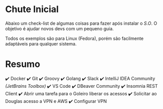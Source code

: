 # Chute Inicial

Abaixo um check-list de algumas coisas para fazer após instalar o _S.O_. O objetivo é ajudar novos devs com um pequeno guia.

Todos os exemplos são para Linux (Fedora), porém são facilmente adaptáveis para qualquer sistema.

# Resumo

:heavy_check_mark: Docker
:heavy_check_mark: Git
:heavy_check_mark: Groovy
:heavy_check_mark: Golang
:heavy_check_mark: Slack
:heavy_check_mark: IntelliJ IDEA Community _(JetBrains Toolbox)_
:heavy_check_mark: VS Code
:heavy_check_mark: DBeaver Community
:heavy_check_mark: Insomnia REST Client
:heavy_check_mark: Abrir uma tarefa para o Goleiro liberar os acessos
:heavy_check_mark: Solicitar ao Douglas acesso a VPN e AWS
:heavy_check_mark: Configurar VPN